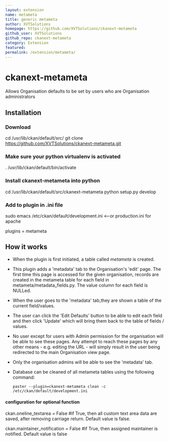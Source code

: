 ```yaml
---
layout: extension
name: metameta
title: generic metameta
author: XVTSolutions
homepage: https://github.com/XVTSolutions/ckanext-metameta
github_user: XVTSolutions
github_repo: ckanext-metameta
category: Extension
featured: 
permalink: /extension/metameta/
---
```



ckanext-metameta
================

Allows Organisation defaults to be set by users who are Organisation administrators

Installation
------------

### Download

cd /usr/lib/ckan/default/src/
git clone <https://github.com/XVTSolutions/ckanext-metameta.git>

### Make sure your python virtualenv is activated

. /usr/lib/ckan/default/bin/activate

### Install ckanext-metameta into python

cd /usr/lib/ckan/default/src/ckanext-metameta
python setup.py develop

### Add to plugin in .ini file

sudo emacs /etc/ckan/default/development.ini &lt;--or production.ini for apache

plugins = <other plugins> metameta

How it works
------------

-   When the plugin is first initiated, a table called *metameta* is created.
-   This plugin adds a 'metadata' tab to the Organisation's 'edit' page. The first time this page is accessed for the given organisation, records are created in the metameta table for each field in metameta/metadata\_fields.py. The value column for each field is NULLed.
-   When the user goes to the 'metadata' tab,they are shown a table of the current field/values.
-   The user can click the 'Edit Defaults' button to be able to edit each field and then click 'Update' which will bring them back to the table of fields / values.
-   No user except for users with Admin permission for the organisation will be able to see these pages. Any attempt to reach these pages by any other means - e.g. editing the URL - will simply result in the user being redirected to the main Organisation view page.
-   Only the organisation admins will be able to see the 'metadata' tab.
-   Database can be cleaned of all metameta tables using the following command:

    `paster --plugin=ckanext-metameta clean -c /etc/ckan/default/development.ini`

#### configuration for optional function

ckan.oneline\_textarea = False \#if True, then all custom text area data are saved, after removing carriage return. Default value is false.

ckan.maintainer\_notification = False \#if True, then assigned maintainer is notified. Default value is false

